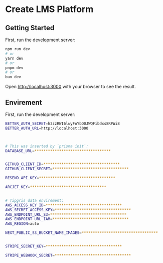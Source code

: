 # Create LMS Platform

## Getting Started

First, run the development server:

```bash
npm run dev
# or
yarn dev
# or
pnpm dev
# or
bun dev
```

Open [http://localhost:3000](http://localhost:3000) with your browser to see the result.


## Envirement

First, run the development server:

```bash
BETTER_AUTH_SECRET=h3zzRWI6lwyFoYbD0JWQFibdxs8RPWi8
BETTER_AUTH_URL=http://localhost:3000 



# This was inserted by `prisma init`:
DATABASE_URL=**********************************


GITHUB_CLIENT_ID=**********************************
GITHUB_CLIENT_SECRET=**********************************

RESEND_API_KEY=**********************************

ARCJET_KEY=**********************************


# Tipgris data envirement:
AWS_ACCESS_KEY_ID=**********************************
AWS_SECRET_ACCESS_KEY=**********************************
AWS_ENDPOINT_URL_S3=**********************************
AWS_ENDPOINT_URL_IAM=**********************************
AWS_REGION=auto

NEXT_PUBLIC_S3_BUCKET_NAME_IMAGES=**********************************


STRIPE_SECRET_KEY=**********************************

STRIPE_WEBHOOK_SECRET=**********************************
```
